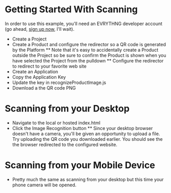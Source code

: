 # Getting Started With Scanning

In order to use this example, you'll need an EVRYTHNG developer account (go ahead, [sign up now](https://dashboard.evrythng.com/), I'll wait).

* Create a Project
* Create a Product and configure the redirector so a QR code is generated by the Platform
** Note that it's easy to accidentally create a Product outside the Project so be sure to confirm the Product is shown when you have selected the Project from the pulldown
** Configure the redirector to redirect to your favorite web site
* Create an Application
* Copy the Application Key
* Update the key in recognizeProductImage.js
* Download a the QR code PNG

# Scanning from your Desktop

* Navigate to the local or hosted index.html
* Click the Image Recognition button
** Since your desktop browser doesn't have a camera, you'll be given an opportunity to upload a file.  Try uploading the QR code you downloaded earlier.  You should see the the browser redirected to the configured website.

# Scanning from your Mobile Device

* Pretty much the same as scanning from your desktop but this time your phone camera will be opened.
